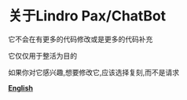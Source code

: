 # 关于Lindro Pax/ChatBot

<p>它不会在有更多的代码修改或是更多的代码补充</p>

<p>它仅仅用于整活为目的</p>

<p>如果你对它感兴趣,想要修改它,应该选择复刻,而不是请求</p>

[**English**](https://github.com/LindroPax/ChatBot/blob/main/READMEE.md)
